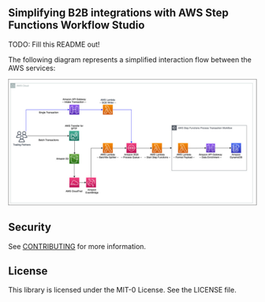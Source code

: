 ## Simplifying B2B integrations with AWS Step Functions Workflow Studio

TODO: Fill this README out!

The following diagram represents a simplified interaction flow between the AWS services:

![](./b2b-pipeline-architecture.jpg)

## Security

See [CONTRIBUTING](CONTRIBUTING.md#security-issue-notifications) for more information.

## License

This library is licensed under the MIT-0 License. See the LICENSE file.

